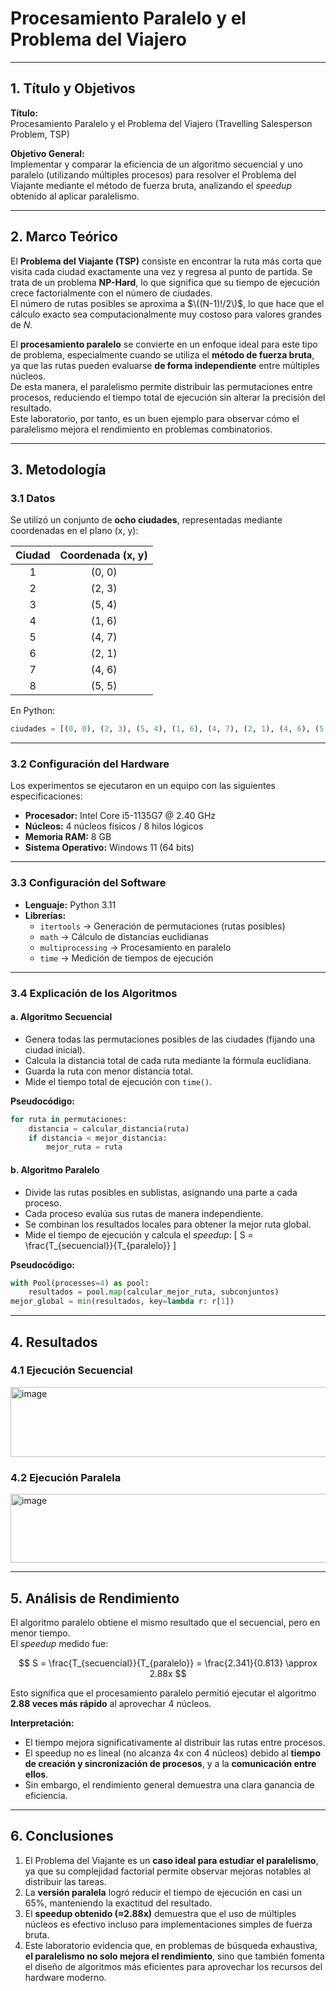 # Procesamiento Paralelo y el Problema del Viajero
---

## 1. Título y Objetivos

**Título:**  
Procesamiento Paralelo y el Problema del Viajero (Travelling Salesperson Problem, TSP)

**Objetivo General:**  
Implementar y comparar la eficiencia de un algoritmo secuencial y uno paralelo (utilizando múltiples procesos) para resolver el Problema del Viajante mediante el método de fuerza bruta, analizando el *speedup* obtenido al aplicar paralelismo.

---

## 2. Marco Teórico

El **Problema del Viajante (TSP)** consiste en encontrar la ruta más corta que visita cada ciudad exactamente una vez y regresa al punto de partida. Se trata de un problema **NP-Hard**, lo que significa que su tiempo de ejecución crece factorialmente con el número de ciudades.  
El número de rutas posibles se aproxima a $\((N-1)!/2\)$, lo que hace que el cálculo exacto sea computacionalmente muy costoso para valores grandes de *N*.

El **procesamiento paralelo** se convierte en un enfoque ideal para este tipo de problema, especialmente cuando se utiliza el **método de fuerza bruta**, ya que las rutas pueden evaluarse **de forma independiente** entre múltiples núcleos.  
De esta manera, el paralelismo permite distribuir las permutaciones entre procesos, reduciendo el tiempo total de ejecución sin alterar la precisión del resultado.  
Este laboratorio, por tanto, es un buen ejemplo para observar cómo el paralelismo mejora el rendimiento en problemas combinatorios.

---

## 3. Metodología

### 3.1 Datos
Se utilizó un conjunto de **ocho ciudades**, representadas mediante coordenadas en el plano (x, y):

| Ciudad | Coordenada (x, y) |
|:-------:|:----------------:|
| 1 | (0, 0) |
| 2 | (2, 3) |
| 3 | (5, 4) |
| 4 | (1, 6) |
| 5 | (4, 7) |
| 6 | (2, 1) |
| 7 | (4, 6) |
| 8 | (5, 5) |


En Python:
```python
ciudades = [(0, 0), (2, 3), (5, 4), (1, 6), (4, 7), (2, 1), (4, 6), (5, 5)]
```

---

### 3.2 Configuración del Hardware
Los experimentos se ejecutaron en un equipo con las siguientes especificaciones:

- **Procesador:** Intel Core i5-1135G7 @ 2.40 GHz  
- **Núcleos:** 4 núcleos físicos / 8 hilos lógicos  
- **Memoria RAM:** 8 GB  
- **Sistema Operativo:** Windows 11 (64 bits)

---

### 3.3 Configuración del Software

- **Lenguaje:** Python 3.11  
- **Librerías:**
  - `itertools` → Generación de permutaciones (rutas posibles)  
  - `math` → Cálculo de distancias euclidianas  
  - `multiprocessing` → Procesamiento en paralelo  
  - `time` → Medición de tiempos de ejecución  

---

### 3.4 Explicación de los Algoritmos

#### a. Algoritmo Secuencial
- Genera todas las permutaciones posibles de las ciudades (fijando una ciudad inicial).
- Calcula la distancia total de cada ruta mediante la fórmula euclidiana.
- Guarda la ruta con menor distancia total.
- Mide el tiempo total de ejecución con `time()`.

**Pseudocódigo:**
```python
for ruta in permutaciones:
    distancia = calcular_distancia(ruta)
    if distancia < mejor_distancia:
        mejor_ruta = ruta
```

#### b. Algoritmo Paralelo
- Divide las rutas posibles en sublistas, asignando una parte a cada proceso.
- Cada proceso evalúa sus rutas de manera independiente.
- Se combinan los resultados locales para obtener la mejor ruta global.
- Mide el tiempo de ejecución y calcula el *speedup*:
  \[
  S = \frac{T_{secuencial}}{T_{paralelo}}
  \]

**Pseudocódigo:**
```python
with Pool(processes=4) as pool:
    resultados = pool.map(calcular_mejor_ruta, subconjuntos)
mejor_global = min(resultados, key=lambda r: r[1])
```

---

## 4. Resultados

### 4.1 Ejecución Secuencial
<img width="518" height="112" alt="image" src="https://github.com/user-attachments/assets/4bcc4fe6-82a7-4196-a639-e4675c71c07d" />


### 4.2 Ejecución Paralela
<img width="511" height="110" alt="image" src="https://github.com/user-attachments/assets/84c8fe67-c62b-4007-93d1-31723d07f342" />

---

## 5. Análisis de Rendimiento

El algoritmo paralelo obtiene el mismo resultado que el secuencial, pero en menor tiempo.  
El *speedup* medido fue:

$$ S = \frac{T_{secuencial}}{T_{paralelo}} = \frac{2.341}{0.813} \approx 2.88x $$


Esto significa que el procesamiento paralelo permitió ejecutar el algoritmo **2.88 veces más rápido** al aprovechar 4 núcleos.

**Interpretación:**
- El tiempo mejora significativamente al distribuir las rutas entre procesos.
- El speedup no es lineal (no alcanza 4x con 4 núcleos) debido al **tiempo de creación y sincronización de procesos**, y a la **comunicación entre ellos**.
- Sin embargo, el rendimiento general demuestra una clara ganancia de eficiencia.

---

## 6. Conclusiones

1. El Problema del Viajante es un **caso ideal para estudiar el paralelismo**, ya que su complejidad factorial permite observar mejoras notables al distribuir las tareas.
2. La **versión paralela** logró reducir el tiempo de ejecución en casi un 65%, manteniendo la exactitud del resultado.
3. El **speedup obtenido (≈2.88x)** demuestra que el uso de múltiples núcleos es efectivo incluso para implementaciones simples de fuerza bruta.
4. Este laboratorio evidencia que, en problemas de búsqueda exhaustiva, **el paralelismo no solo mejora el rendimiento**, sino que también fomenta el diseño de algoritmos más eficientes para aprovechar los recursos del hardware moderno.
